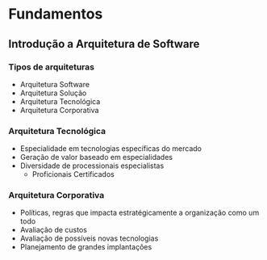 # Fundamentos

## Introdução a Arquitetura de Software

### Tipos de arquiteturas

* Arquitetura Software
* Arquitetura Solução
* Arquitetura Tecnológica
* Arquitetura Corporativa

### Arquitetura Tecnológica

* Especialidade em tecnologias específicas do mercado
* Geração de valor baseado em especialidades
* Diversidade de processionais especialistas
  * Proficionais Certificados

### Arquitetura Corporativa

* Políticas, regras que impacta estratégicamente a organização como um todo
* Avaliação de custos
* Avaliação de possíveis novas tecnologias
* Planejamento de grandes implantações
